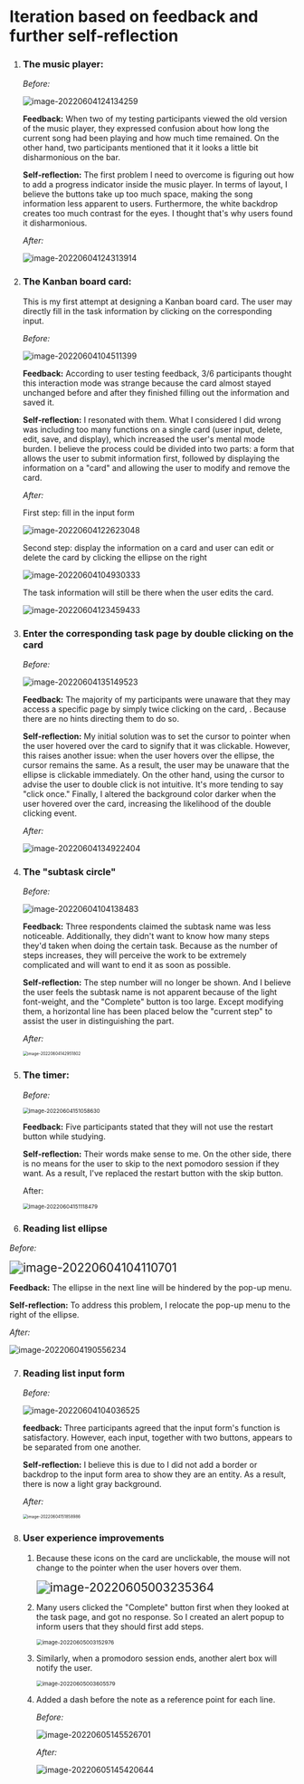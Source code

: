 # Iteration based on feedback and further self-reflection

1. ### **The music player:** 

   *Before:*

   ![image-20220604124134259](image-20220604124134259.png)

   **Feedback:** When two of my testing participants viewed the old version of the music player, they expressed confusion about how long the current song had been playing and how much time remained. On the other hand, two participants mentioned that it it looks a little bit disharmonious on the bar.

   **Self-reflection:** The first problem I need to overcome is figuring out how to add a progress indicator inside the music player. In terms of layout, I believe the buttons take up too much space, making the song information less apparent to users. Furthermore, the white backdrop creates too much contrast for the eyes. I thought that's why users found it disharmonious.

   *After:*

   ![image-20220604124313914](image-20220604124313914.png)

   

2. ### **The Kanban board card**: 

   This is my first attempt at designing a Kanban board card. The user may directly fill in the task information by clicking on the corresponding input.

   *Before:* 

   ![image-20220604104511399](image-20220604104511399.png)

   **Feedback:** According to user testing feedback, 3/6 participants thought this interaction mode was strange because the card almost stayed unchanged before and after they finished filling out the information and saved it.

   **Self-reflection:** I resonated with them. What I considered I did wrong was including too many functions on a single card (user input, delete, edit, save, and display), which increased the user's mental mode burden. I believe the process could be divided into two parts: a form that allows the user to submit information first, followed by displaying the information on a "card" and allowing the user to modify and remove the card.

   

   *After:*

   ​First step: fill in the input form

   ![image-20220604122623048](image-20220604122623048.png)

   ​Second step: display the information on a card and user can edit or delete the card by clicking the ellipse on the right

   ![image-20220604104930333](image-20220604104930333.png)

   ​The task information will still be there when the user edits the card.

   ![image-20220604123459433](image-20220604123459433.png)

3. ### **Enter the corresponding task page by double clicking on the card**

   *Before:*

   ![image-20220604135149523](image-20220604135149523.png)

   **Feedback:** The majority of my participants were unaware that they may access a specific page by simply twice clicking on the card, . Because there are no hints directing them to do so.

   **Self-reflection:** My initial solution was to set the cursor to pointer when the user hovered over the card to signify that it was clickable. However, this raises another issue: when the user hovers over the ellipse, the cursor remains the same. As a result, the user may be unaware that the ellipse is clickable immediately. On the other hand, using the cursor to advise the user to double click is not intuitive. It's more tending to say "click once." Finally, I altered the background color darker when the user hovered over the card, increasing the likelihood of the double clicking event.

   *After:*

   ![image-20220604134922404](image-20220604134922404.png)

   

4. ### **The "subtask circle"** 

   *Before:*

   <img src="image-20220604104138483.png" alt="image-20220604104138483" style="zoom:;" />

   **Feedback:** Three respondents claimed the subtask name was less noticeable. Additionally, they didn't want to know how many steps they'd taken when doing the certain task. Because as the number of steps increases, they will perceive the work to be extremely complicated and will want to end it as soon as possible.

   **Self-reflection:** The step number will no longer be shown. And I believe the user feels the subtask name is not apparent because of the light font-weight, and the "Complete" button is too large. Except modifying them, a horizontal line has been placed below the "current step" to assist the user in distinguishing the part.

   *After:*

   <img src="image-20220604142951802.png" alt="image-20220604142951802" style="zoom: 50%;" />

5. ### **The timer:**

   *Before:*

   <img src="image-20220604151058630.png" alt="image-20220604151058630" style="zoom: 67%;" />

   **Feedback:** Five participants stated that they will not use the restart button while studying.

   **Self-reflection:**  Their words make sense to me. On the other side, there is no means for the user to skip to the next pomodoro session if they want. As a result, I've replaced the restart button with the skip button.

   After: 

   <img src="image-20220604151118479.png" alt="image-20220604151118479" style="zoom: 67%;" />


6. ### **Reading list ellipse**

​*Before:*

<img src="image-20220604104110701.png" alt="image-20220604104110701" style="zoom:150%;"/>

​**Feedback:** The ellipse in the next line will be hindered by the pop-up menu.

​**Self-reflection:** To address this problem, I relocate the pop-up menu to the right of the ellipse.

*After:* 

![image-20220604190556234](image-20220604190556234.png)


7. ### **Reading list input form**

   *Before:*

   <img src="image-20220604104036525.png" alt="image-20220604104036525"  />

   

   **feedback:** Three participants agreed that the input form's function is satisfactory. However, each input, together with two buttons, appears to be separated from one another.

   **Self-reflection:** I believe this is due to I did not add a border or backdrop to the input form area to show they are an entity. As a result, there is now a light gray background.

   

   *After:* 

   <img src="image-20220604151858986.png" alt="image-20220604151858986" style="zoom: 50%;" />

   

8. ### **User experience improvements**

   1. Because these icons on the card are unclickable, the mouse will not change to the pointer when the user hovers over them.

      <img src="image-20220605003235364.png" alt="image-20220605003235364" style="zoom:150%;" />

   2. Many users clicked the "Complete" button first when they looked at the task page, and got no response. So I created an alert popup to inform users that they should first add steps.

      <img src="image-20220605003152976.png" alt="image-20220605003152976" style="zoom: 67%;" />

   3. Similarly, when a promodoro session ends, another alert box will notify the user.

      <img src="image-20220605003605579.png" alt="image-20220605003605579" style="zoom: 67%;" />

   4. Added a dash before the note as a reference point for each line.

      *Before:*

      ![image-20220605145526701](image-20220605145526701.png)

      *After:* 

      ![image-20220605145420644](image-20220605145420644.png)
